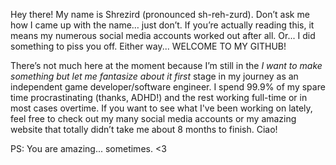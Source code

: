 Hey there! My name is Shrezird (pronounced sh-reh-zurd). Don’t ask me how I came up with the name… just don’t. If you’re actually reading this, it means my numerous social media accounts worked out after all. Or... I did something to piss you off. Either way... WELCOME TO MY GITHUB!

There’s not much here at the moment because I’m still in the *I want to make something but let me fantasize about it first* stage in my journey as an independent game developer/software engineer. I spend 99.9% of my spare time procrastinating (thanks, ADHD!) and the rest working full-time or in most cases overtime. If you want to see what I've been working on lately, feel free to check out my many social media accounts or my amazing website that totally didn’t take me about 8 months to finish. Ciao!

PS: You are amazing... sometimes. <3
